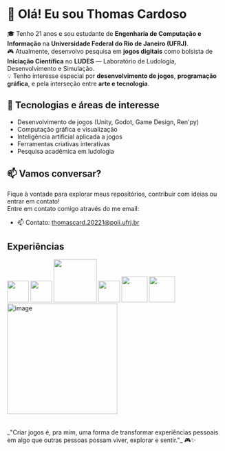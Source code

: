 # 👋 Olá! Eu sou Thomas Cardoso

🎓 Tenho 21 anos e sou estudante de **Engenharia de Computação e Informação** na **Universidade Federal do Rio de Janeiro (UFRJ)**.  
🎮 Atualmente, desenvolvo pesquisa em **jogos digitais** como bolsista de **Iniciação Científica** no **LUDES** — Laboratório de Ludologia, Desenvolvimento e Simulação.  
💡 Tenho interesse especial por **desenvolvimento de jogos**, **programação gráfica**, e pela interseção entre **arte e tecnologia**.

## 🚀 Tecnologias e áreas de interesse
- Desenvolvimento de jogos (Unity, Godot, Game Design, Ren'py)
- Computação gráfica e visualização
- Inteligência artificial aplicada a jogos
- Ferramentas criativas interativas
- Pesquisa acadêmica em ludologia

## 📫 Vamos conversar?
Fique à vontade para explorar meus repositórios, contribuir com ideias ou entrar em contato!  
Entre em contato comigo através do me email:

- 📫 Contato: thomascard.20221@poli.ufrj.br


## Experiências
<div>
<img src="https://github.com/thomascard2004/thomascard2004/assets/112047248/3aae9aca-cdcf-4639-95e3-f5c67614200b" width="50px">
<img src="https://github.com/thomascard2004/thomascard2004/assets/112047248/d3b47d0a-5edf-44c6-a363-ffb046823159" width="50px">
<img src="https://github.com/thomascard2004/thomascard2004/assets/112047248/96691d9c-5334-40a1-a644-b923435e7d0c" width="100px">
<img src="https://github.com/thomascard2004/thomascard2004/assets/112047248/913fb840-1356-4abc-9ef0-c894963fe38f" width="50px">
<img src="https://github.com/thomascard2004/thomascard2004/assets/112047248/775e00db-b8f2-47b3-9ff1-656bffd577e6" width="60px">
<img src="https://github.com/user-attachments/assets/7a25fff4-7b7e-443e-ac29-f5aa0c29cc47" width="60px">
<img width="256" height="256" alt="image" src="https://github.com/user-attachments/assets/55a729e8-9cda-4767-81a8-ff224177df37" />

</div>

<br>
<br>
_"Criar jogos é, pra mim, uma forma de transformar experiências pessoais em algo que outras pessoas possam viver, explorar e sentir."_ 🎮✨


  
